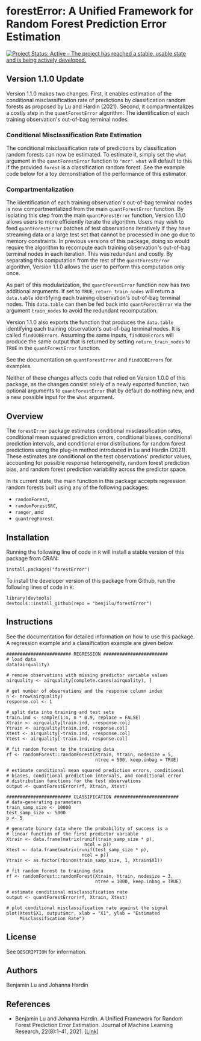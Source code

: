 # forestError: A Unified Framework for Random Forest Prediction Error Estimation
[![Project Status: Active – The project has reached a stable, usable state and is being actively developed.](https://www.repostatus.org/badges/latest/active.svg)](https://www.repostatus.org/#active)

## Version 1.1.0 Update

Version 1.1.0 makes two changes. First, it enables estimation of the conditional misclassification rate of predictions by classification random forests as proposed by Lu and Hardin (2021). Second, it compartmentalizes a costly step in the `quantForestError` algorithm: The identification of each training observation's out-of-bag terminal nodes.

### Conditional Misclassification Rate Estimation

The conditional misclassification rate of predictions by classification random forests can now be estimated. To estimate it, simply set the `what` argument in the `quantForestError` function to `"mcr"`. `what` will default to this if the provided `forest` is a classification random forest. See the example code below for a toy demonstration of the performance of this estimator.

### Compartmentalization

The identification of each training observation's out-of-bag terminal nodes is now compartmentalized from the main `quantForestError` function. By isolating this step from the main `quantForestError` function, Version 1.1.0 allows users to more efficiently iterate the algorithm. Users may wish to feed `quantForestError` batches of test observations iteratively if they have streaming data or a large test set that cannot be processed in one go due to memory constraints. In previous versions of this package, doing so would require the algorithm to recompute each training observation's out-of-bag terminal nodes in each iteration. This was redundant and costly. By separating this computation from the rest of the `quantForestError` algorithm, Version 1.1.0 allows the user to perform this computation only once.

As part of this modularization, the `quantForestError` function now has two additional arguments. If set to `TRUE`, `return_train_nodes` will return a `data.table` identifying each training observation's out-of-bag terminal nodes. This `data.table` can then be fed back into `quantForestError` via the argument `train_nodes` to avoid the redundant recomputation.

Version 1.1.0 also exports the function that produces the `data.table` identifying each training observation's out-of-bag terminal nodes. It is called `findOOBErrors`. Assuming the same inputs, `findOOBErrors` will produce the same output that is returned by setting `return_train_nodes` to `TRUE` in the `quantForestError` function.

See the documentation on `quantForestError` and `findOOBErrors` for examples.

Neither of these changes affects code that relied on Version 1.0.0 of this package, as the changes consist solely of a newly exported function, two optional arguments to `quantForestError` that by default do nothing new, and a new possible input for the `what` argument.

## Overview

The `forestError` package estimates conditional misclassification rates, conditional mean squared prediction errors, conditional biases, conditional prediction intervals, and conditional error distributions for random forest predictions using the plug-in method introduced in Lu and Hardin (2021). These estimates are conditional on the test observations' predictor values, accounting for possible response heterogeneity, random forest prediction bias, and random forest prediction variability across the predictor space.

In its current state, the main function in this package accepts regression random forests built using any of the following packages:

- `randomForest`,
- `randomForestSRC`,
- `ranger`, and
- `quantregForest`.

## Installation

Running the following line of code in `R` will install a stable version of this package from CRAN:

```{r}
install.packages("forestError")
```

To install the developer version of this package from Github, run the following lines of code in `R`:

```{r}
library(devtools)
devtools::install_github(repo = "benjilu/forestError")
```  

## Instructions
See the documentation for detailed information on how to use this package. A regression example and a classification example are given below.

```{r}
######################## REGRESSION ########################
# load data
data(airquality)

# remove observations with missing predictor variable values
airquality <- airquality[complete.cases(airquality), ]

# get number of observations and the response column index
n <- nrow(airquality)
response.col <- 1

# split data into training and test sets
train.ind <- sample(1:n, n * 0.9, replace = FALSE)
Xtrain <- airquality[train.ind, -response.col]
Ytrain <- airquality[train.ind, response.col]
Xtest <- airquality[-train.ind, -response.col]
Ytest <- airquality[-train.ind, response.col]

# fit random forest to the training data
rf <- randomForest::randomForest(Xtrain, Ytrain, nodesize = 5,
                                 ntree = 500, keep.inbag = TRUE)

# estimate conditional mean squared prediction errors, conditional
# biases, conditional prediction intervals, and conditional error
# distribution functions for the test observations
output <- quantForestError(rf, Xtrain, Xtest)

######################## CLASSIFICATION ########################
# data-generating parameters
train_samp_size <- 10000
test_samp_size <- 5000
p <- 5

# generate binary data where the probability of success is a
# linear function of the first predictor variable
Xtrain <- data.frame(matrix(runif(train_samp_size * p),
                             ncol = p))
Xtest <- data.frame(matrix(runif(test_samp_size * p),
                            ncol = p))
Ytrain <- as.factor(rbinom(train_samp_size, 1, Xtrain$X1))

# fit random forest to training data
rf <- randomForest::randomForest(Xtrain, Ytrain, nodesize = 3,
                                 ntree = 1000, keep.inbag = TRUE)

# estimate conditional misclassification rate
output <- quantForestError(rf, Xtrain, Xtest)

# plot conditional misclassification rate against the signal
plot(Xtest$X1, output$mcr, xlab = "X1", ylab = "Estimated
     Misclassification Rate")
```

## License
See `DESCRIPTION` for information.

## Authors
Benjamin Lu and Johanna Hardin

## References
* Benjamin Lu and Johanna Hardin. A Unified Framework for Random Forest Prediction Error Estimation. Journal of Machine Learning Research, 22(8):1-41, 2021. [[Link](https://jmlr.org/papers/v22/18-558.html)]
